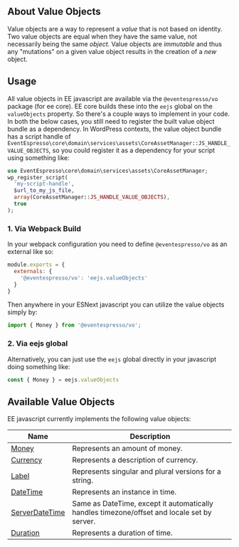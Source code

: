 ## About Value Objects
Value objects are a way to represent a _value_ that is not based on identity.  Two value objects are equal when they have the same value, not necessarily being the same _object_. Value objects are _immutable_ and thus any "mutations" on a given value object results in the creation of a _new_ object.

## Usage

All value objects in EE javascript are available via the `@eventespresso/vo` package (for ee core).  EE core builds these into the `eejs` global on the `valueObjects` property.  So there's a couple ways to implement in your code.  In both the below cases, you still need to register the built value object bundle as a dependency.  In WordPress contexts, the value object bundle has a script handle of `EventEspresso\core\domain\services\assets\CoreAssetManager::JS_HANDLE_VALUE_OBJECTS`, so you could register it as a dependency for your script using something like:

```php
use EventEspresso\core\domain\services\assets\CoreAssetManager;
wp_register_script(
  'my-script-handle',
  $url_to_my_js_file,
  array(CoreAssetManager::JS_HANDLE_VALUE_OBJECTS),
  true
);
```

### 1. Via Webpack Build

In  your webpack configuration you need to define `@eventespresso/vo` as an external like so:

```js
module.exports = {
  externals: {
    '@eventespresso/vo': 'eejs.valueObjects'
  }
}
```
Then anywhere in your ESNext javascript you can utilize the value objects simply by:

```js
import { Money } from '@eventespresso/vo';
```

### 2. Via eejs global

Alternatively, you can just use the `eejs` global directly in your javascript doing something like:

```js
const { Money } = eejs.valueObjects
```

## Available Value Objects
EE javascript currently implements the following value objects:

| Name | Description |
| ------- | ------------------- |
[Money](money.md) | Represents an amount of money.
[Currency](currency.md) | Represents a description of currency.
[Label](label.md) | Represents singular and plural versions for a string.
[DateTime](datetime.md) | Represents an instance in time.
[ServerDateTime](datetime.md) | Same as DateTime, except it automatically handles timezone/offset and locale set by server.
[Duration](duration.md) | Represents a duration of time.
